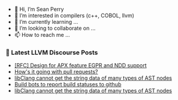- 👋 Hi, I’m Sean Perry
- 👀 I’m interested in compilers (c++, COBOL, llvm)
- 🌱 I’m currently learning ...
- 💞️ I’m looking to collaborate on ...
- 📫 How to reach me ...

<!---
s66perry/s66perry is a ✨ special ✨ repository because its `README.md` (this file) appears on your GitHub profile.
You can click the Preview link to take a look at your changes.
--->
### 📕 Latest LLVM Discourse Posts

<!-- DISCOURSE-LLVM:START -->
- [[RFC] Design for APX feature EGPR and NDD support](https://discourse.llvm.org/t/rfc-design-for-apx-feature-egpr-and-ndd-support/73031#post_7)
- [How&#39;s it going with pull requests?](https://discourse.llvm.org/t/hows-it-going-with-pull-requests/73467?page=4#post_73)
- [libClang cannot get the string data of many types of AST nodes](https://discourse.llvm.org/t/libclang-cannot-get-the-string-data-of-many-types-of-ast-nodes/73757#post_2)
- [Build bots to report build statuses to github](https://discourse.llvm.org/t/build-bots-to-report-build-statuses-to-github/73748#post_4)
- [libClang cannot get the string data of many types of AST nodes](https://discourse.llvm.org/t/libclang-cannot-get-the-string-data-of-many-types-of-ast-nodes/73757#post_1)
<!-- DISCOURSE-LLVM:END -->
